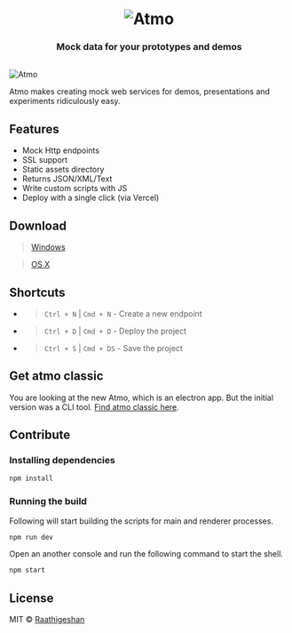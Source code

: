 <h1 align="center">
  <img src="./docs/atmo-logo.png" alt="Atmo" >
  <h3 align="center">Mock data for your prototypes and demos</h3>
  <img src="./docs/atmo-screen.png" alt="Atmo" style="margin-top: 15px">

</h1>

Atmo makes creating mock web services for demos, presentations and experiments ridiculously easy.

## Features
- Mock Http endpoints
- SSL support
- Static assets directory
- Returns JSON/XML/Text
- Write custom scripts with JS
- Deploy with a single click (via Vercel)

## Download

> [Windows](https://github.com/Raathigesh/atmo/releases/download/1.0.0/Atmo-win32-x64.zip)

> [OS X](https://github.com/Raathigesh/atmo/releases/download/1.0.0/Atmo-darwin-x64.zip)

## Shortcuts
- > `Ctrl + N` | `Cmd + N` - Create a new endpoint
- > `Ctrl + D` | `Cmd + D` - Deploy the project
- > `Ctrl + S` | `Cmd + DS` - Save the project


## Get atmo classic
You are looking at the new Atmo, which is an electron app. But the initial version was a CLI tool. [Find atmo classic here](https://github.com/Raathigesh/atmo/tree/classic).

## Contribute
### Installing dependencies
```sh
npm install
```

### Running the build
Following will start building the scripts for main and renderer processes.

```sh
npm run dev
```

Open an another console and run the following command to start the shell.

```sh
npm start
```

## License
MIT © [Raathigeshan](https://twitter.com/Raathigeshan)


